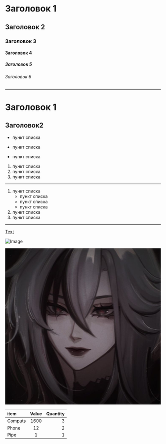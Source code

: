 # Заголовок 1
## Заголовок 2
### Заголовок 3
#### Заголовок 4
##### Заголовок 5
###### Заголовок 6

______

Заголовок 1
=

Заголовок2
-

* пункт списка
- пункт списка
+ пункт списка

1. пункт списка
2. пункт списка
3. пункт списка

---

1. пункт списка
    * пункт списка
    - пункт списка
    + пункт списка
3. пункт списка
4. пункт списка

***

[Text](https://github.com/)

![Image](/images/Kanae🦋.jpeg)

[![Image](/images/bedowalker.jpeg)](https://youtu.be/lOG0JemoTNo?si=JfqRmAVwdH1TbQ8D)

item   | Value | Quantity
:------|:-----:|--------:
Computs|  1600 | 3
Phone  |   12  | 2
Pipe   |    1  | 1
